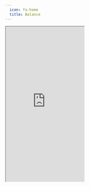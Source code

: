 ```yaml
---
  icon: fa-home
  title: Balance
---
```


<iframe width='255' height='500' src="https://docs.google.com/spreadsheets/d/e/2PACX-1vQjPIiSsj_I9HreQQhjuitiDRdrL8jJvw5Pz-RXa0BkbcUFDpSq4i9uY8Zfu8pHUX_Pl5plX1jtnsKv/pubhtml?gid=716888915&amp;single=true&amp;widget=true&amp;headers=false"></iframe>
